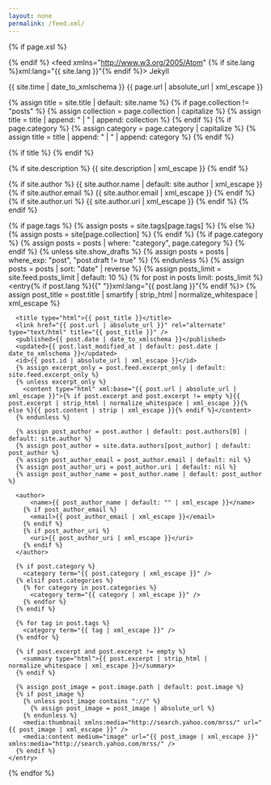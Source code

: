 ```yaml
---
layout: none
permalink: /feed.xml/
---
```

<?xml version="1.0" encoding="utf-8"?>
{% if page.xsl %}
  <?xml-stylesheet type="text/xml" href="{{ '/feed.xslt.xml' | absolute_url }}"?>
{% endif %}
<feed xmlns="http://www.w3.org/2005/Atom" {% if site.lang %}xml:lang="{{ site.lang }}"{% endif %}>
  <generator uri="https://jekyllrb.com/" version="{{ jekyll.version }}">Jekyll</generator>
  <link href="{{ page.url | absolute_url }}" rel="self" type="application/atom+xml" />
  <link href="{{ '/' | absolute_url }}" rel="alternate" type="text/html" {% if site.lang %}hreflang="{{ site.lang }}" {% endif %}/>
  <updated>{{ site.time | date_to_xmlschema }}</updated>
  <id>{{ page.url | absolute_url | xml_escape }}</id>

  {% assign title = site.title | default: site.name %}
  {% if page.collection != "posts" %}
    {% assign collection = page.collection | capitalize %}
    {% assign title = title | append: " | " | append: collection %}
  {% endif %}
  {% if page.category %}
    {% assign category = page.category | capitalize %}
    {% assign title = title | append: " | " | append: category %}
  {% endif %}

  {% if title %}
    <title type="html">{{ title | smartify | xml_escape }}</title>
  {% endif %}

  {% if site.description %}
    <subtitle>{{ site.description | xml_escape }}</subtitle>
  {% endif %}

  {% if site.author %}
    <author>
        <name>{{ site.author.name | default: site.author | xml_escape }}</name>
      {% if site.author.email %}
        <email>{{ site.author.email | xml_escape }}</email>
      {% endif %}
      {% if site.author.uri %}
        <uri>{{ site.author.uri | xml_escape }}</uri>
      {% endif %}
    </author>
  {% endif %}

  {% if page.tags %}
    {% assign posts = site.tags[page.tags] %}
  {% else %}
    {% assign posts = site[page.collection] %}
  {% endif %}
  {% if page.category %}
    {% assign posts = posts | where: "category", page.category %}
  {% endif %}
  {% unless site.show_drafts %}
    {% assign posts = posts | where_exp: "post", "post.draft != true" %}
  {% endunless %}
  {% assign posts = posts | sort: "date" | reverse %}
  {% assign posts_limit = site.feed.posts_limit | default: 10 %}
  {% for post in posts limit: posts_limit %}
    <entry{% if post.lang %}{{" "}}xml:lang="{{ post.lang }}"{% endif %}>
      {% assign post_title = post.title | smartify | strip_html | normalize_whitespace | xml_escape %}

      <title type="html">{{ post_title }}</title>
      <link href="{{ post.url | absolute_url }}" rel="alternate" type="text/html" title="{{ post_title }}" />
      <published>{{ post.date | date_to_xmlschema }}</published>
      <updated>{{ post.last_modified_at | default: post.date | date_to_xmlschema }}</updated>
      <id>{{ post.id | absolute_url | xml_escape }}</id>
      {% assign excerpt_only = post.feed.excerpt_only | default: site.feed.excerpt_only %}
      {% unless excerpt_only %}
        <content type="html" xml:base="{{ post.url | absolute_url | xml_escape }}">{% if post.excerpt and post.excerpt != empty %}{{ post.excerpt | strip_html | normalize_whitespace | xml_escape }}{% else %}{{ post.content | strip | xml_escape }}{% endif %}</content>
      {% endunless %}

      {% assign post_author = post.author | default: post.authors[0] | default: site.author %}
      {% assign post_author = site.data.authors[post_author] | default: post_author %}
      {% assign post_author_email = post_author.email | default: nil %}
      {% assign post_author_uri = post_author.uri | default: nil %}
      {% assign post_author_name = post_author.name | default: post_author %}

      <author>
          <name>{{ post_author_name | default: "" | xml_escape }}</name>
        {% if post_author_email %}
          <email>{{ post_author_email | xml_escape }}</email>
        {% endif %}
        {% if post_author_uri %}
          <uri>{{ post_author_uri | xml_escape }}</uri>
        {% endif %}
      </author>

      {% if post.category %}
        <category term="{{ post.category | xml_escape }}" />
      {% elsif post.categories %}
        {% for category in post.categories %}
          <category term="{{ category | xml_escape }}" />
        {% endfor %}
      {% endif %}

      {% for tag in post.tags %}
        <category term="{{ tag | xml_escape }}" />
      {% endfor %}

      {% if post.excerpt and post.excerpt != empty %}
        <summary type="html">{{ post.excerpt | strip_html | normalize_whitespace | xml_escape }}</summary>
      {% endif %}

      {% assign post_image = post.image.path | default: post.image %}
      {% if post_image %}
        {% unless post_image contains "://" %}
          {% assign post_image = post_image | absolute_url %}
        {% endunless %}
        <media:thumbnail xmlns:media="http://search.yahoo.com/mrss/" url="{{ post_image | xml_escape }}" />
        <media:content medium="image" url="{{ post_image | xml_escape }}" xmlns:media="http://search.yahoo.com/mrss/" />
      {% endif %}
    </entry>
  {% endfor %}
</feed>